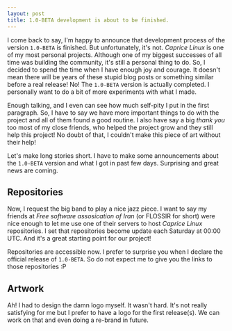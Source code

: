 ```yaml
---
layout: post
title: 1.0-BETA development is about to be finished.
---
```


I come back to say, I'm happy to announce that development process of the version `1.0-BETA` is finished. But unfortunately, it's not. _Caprice Linux_ is one of my most personal projects. Although one of my biggest successes of all time was building the community, it's still a personal thing to do. So, I decided to spend the time when I have enough joy and courage. It doesn't mean there will be years of these stupid blog posts or something similar before a real release! No! The `1.0-BETA` version is actually completed. I personally want to do a bit of more experiments with what I made. 

Enough talking, and I even can see how much self-pity I put in the first paragraph. So, I have to say we have more important things to do with the project and all of them found a good routine. I also have say a big _thank you_ too most of my close friends, who helped the project grow and they still help this project! No doubt of that, I couldn't make this piece of art without their help!

Let's make long stories short. I have to make some announcements about the `1.0-BETA` version and what I got in past few days. Surprising and great news are coming. 

## Repositories 

Now, I request the big band to play a nice jazz piece. I want to say my friends at _Free software assosication of Iran_ (or FLOSSIR for short) were nice enough to let me use one of their servers to host _Caprice Linux_ repositories. I set that repositories become update each Saturday at 00:00 UTC. And it's a great starting point for our project! 

Repositories are accessible now. I prefer to surprise you when I declare the official release of `1.0-BETA`. So do not expect me to give you the links to those repositories :P 

## Artwork

Ah! I had to design the damn logo myself. It wasn't hard. It's not really satisfying for me but I prefer to have a logo for the first release(s). We can work on that and even doing a re-brand in future. 